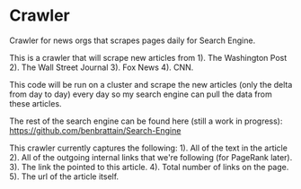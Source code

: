 # Crawler
Crawler for news orgs that scrapes pages daily for Search Engine.

This is a crawler that will scrape new articles from 1). The Washington Post 2). The Wall Street Journal 3). Fox News 4). CNN.

This code will be run on a cluster and scrape the new articles (only the delta from day to day) every day so my search engine can pull the data from these articles.

The rest of the search engine can be found here (still a work in progress): https://github.com/benbrattain/Search-Engine

This crawler currently captures the following:
1). All of the text in the article
2). All of the outgoing internal links that we're following (for PageRank later).
3). The link the pointed to this article.
4). Total number of links on the page.
5). The url of the article itself.
